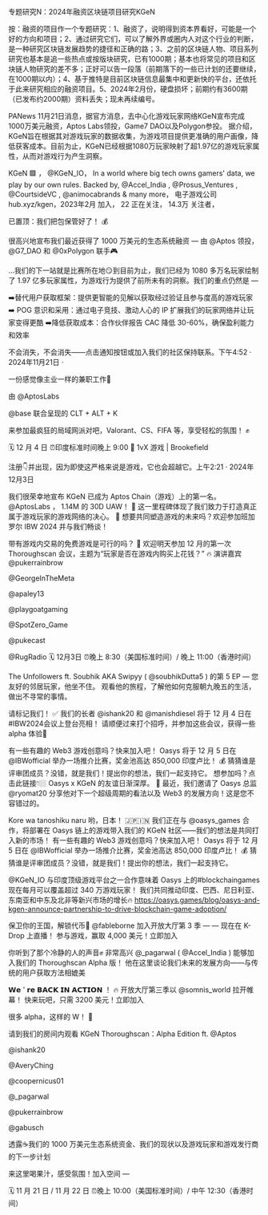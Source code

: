 专题研究N：2024年融资区块链项目研究KGeN 

按：融资的项目作一个专题研究：1、融资了，说明得到资本界看好，可能是一个好的方向和项目；2、通过研究它们，可以了解外界或圈内人对这个行业的判断，是一种研究区块链发展趋势的捷径和正确的路；3、之前的区块链人物、项目系列研究也基本是追一些热点或按版块研究，已有1000期；基本也将常见的项目和区块链人物研究的差不多；正好可以告一段落（前期落下的一些已计划的还要继续，在1000期以内）；4、基于推特是目前区块链信息最集中和更新快的平台，还依托于此来研究相应的融资项目。5、2024年2月份，硬盘损坏；前期约有3600期（已发布约2000期）资料丢失；现未再续编号。

PANews 11月21日消息，据官方消息，去中心化游戏玩家网络KGeN宣布完成1000万美元融资，Aptos Labs领投，Game7 DAO以及Polygon参投。
据介绍，KGeN旨在根据其对游戏玩家的数据收集，为游戏项目提供更准确的用户画像，降低获客成本。目前为止，KGeN已经根据1080万玩家映射了超1.97亿的游戏玩家属性，从而对游戏行为产生洞察。

KGeN 
🟩
，
@KGeN_IO，
In a world where big tech owns gamers' data, we play by our own rules.
Backed by, 
@Accel_India
, 
@Prosus_Ventures
, 
@CourtsideVC
, 
@animocabrands
 & many more，
电子游戏公司hub.xyz/kgen，2023年2月 加入，
22 正在关注，
14.3万 关注者，


已置顶：我们把包保管好了！ 💰

很高兴地宣布我们最近获得了 1000 万美元的生态系统融资 — 由
@Aptos
领投， 
@G7_DAO
和
@0xPolygon
联手🎮

…我们的下一站就是比赛所在地😏到目前为止，我们已经为 1080 多万名玩家绘制了 1.97 亿多玩家属性，为游戏行为提供了前所未有的洞察。我们的重点仍然是 —

➡️替代用户获取框架：提供更智能的见解以获取经过验证且参与度高的游戏玩家
➡️ POG 意识和采用：通过电子竞技、激动人心的 IP 扩展我们的玩家网络并让玩家变得更酷
➡️降低获取成本：合作伙伴报告 CAC 降低 30-60%，确保盈利能力和效率

不会消失，不会消失——点击通知按钮或加入我们的社区保持联系。下午4:52 · 2024年11月21日
·

一份感觉像主业一样的兼职工作💪

由
@AptosLabs
  
@base
联合呈现的 CLT + ALT + K

来参加最疯狂的局域网派对吧，Valorant、CS、FIFA 等，享受轻松的氛围！ ✊

🗓 12 月 4 日
⏰印度标准时间晚上 9:00
📍 1vX 游戏 | Brookefield

注册👇并出现，因为即使这严格来说是游戏，它也会超越它。上午2:21 · 2024年12月3日


我们很荣幸地宣布 KGeN 已成为 Aptos Chain（游戏）上的第一名。 
@AptosLabs
，
1.14M 的 30D UAW！ 🤯
这一里程碑体现了我们致力于打造真正属于游戏玩家的游戏网络的决心。 💪
想要共同塑造游戏的未来吗？欢迎参加班加罗尔 IBW 2024 并与我们畅谈！

带有游戏内交易的免费游戏是可行的吗？ 🤔
欢迎明天参加 12 月的第一次 Thoroughscan 会议，主题为“玩家是否在游戏内购买上花钱？” 🔥
演讲嘉宾
@pukerrainbrow
 
@GeorgeInTheMeta
 
@apaley13
 
@playgoatgaming
 
@SpotZero_Game

@pukecast
 
@RugRadio
🗓 12月3日
⏰晚上 8:30（美国标准时间）/ 晚上 11:00（香港时间）

The Unfollowers ft. Soubhik AKA Swipyy ( 
@soubhikDutta5
 ) 的第 5 EP — 您友好的邻居玩家，他坐不住。
观看他的旅程，了解他如何克服朝九晚五的生活，做出不寻常的事情。

请标记我们！ ✅
我们的长者
@ishank20
和
@manishdiesel
将于 12 月 4 日在#IBW2024会议上登台亮相！
请顺便过来打个招呼，并参加这些会议，获得一些 alpha 体验👀

有一些有趣的 Web3 游戏创意吗？快来加入吧！
Oasys 将于 12 月 5 日在
@IBWofficial
举办一场推介比赛，奖金池高达 850,000 印度卢比！ 💰
猜猜谁是评审团成员？没错，就是我们！提出你的想法，我们一起支持它。
想参加吗？点击此链接👇🏼
Oasys x KGeN 的友谊日渐深厚。 💪
最近，我们邀请了 Oasys 总监
@ryomat20
分享他对下一个超级周期的看法以及 Web3 的发展方向！这是您不容错过的。

Kore wa tanoshiku naru 哟，日本！ 🇯🇵🇮🇳
我们正在与
@oasys_games
合作，将部署在 Oasys 链上的游戏带入我们的 KGeN 社区——我们的想法是共同打入新的市场！
有一些有趣的 Web3 游戏创意吗？快来加入吧！
Oasys 将于 12 月 5 日在
@IBWofficial
举办一场推介比赛，奖金池高达 850,000 印度卢比！ 💰
猜猜谁是评审团成员？没错，就是我们！提出你的想法，我们一起支持它。

@KGeN_IO
与印度顶级游戏平台之一合作意味着 Oasys 上的#blockchaingames现在每月可以覆盖超过 340 万游戏玩家！
我们共同推动印度、巴西、尼日利亚、东南亚和中东及北非等新兴市场的增长🔥
https://oasys.games/blog/oasys-and-kgen-announce-partnership-to-drive-blockchain-game-adoption/

保卫你的王国，解锁代币👑
@fableborne
加入开放大厅第 3 季 — — 现在在 K-Drop 上直播！
参与游戏，赢取 4,000 美元！立即加入

你听到了那个冷静的人的声音✊
非常高兴
@_pagarwal
 ( 
@Accel_India
 ) 能够加入我们的 Thoroughscan Alpha 版！
他在这里谈论我们未来的发展方向——与传统的用户获取方法相媲美

𝗪𝗲 ' 𝗿𝗲 𝗕𝗔𝗖𝗞 𝗜𝗡 𝗔𝗖𝗧𝗜𝗢𝗡 ！ 🔥
开放大厅第三季以
@somnis_world
拉开帷幕！
快来玩吧，只需 3200 美元！立即加入

很多 alpha，这样的 W！ 🫵

请到我们的房间内观看 KGeN Thoroughscan：Alpha Edition ft. 
@Aptos
 
@ishank20
 
@AveryChing
 
@coopernicus01
 
@_pagarwal
 
@pukerrainbrow
 
@gabusch


透露☕我们的 1000 万美元生态系统资金、我们的现状以及游戏玩家和游戏发行商的下一步计划

来这里喝果汁，感受氛围！加入空间 —

🗓️ 11 月 21 日 / 11 月 22 日
⏰晚上 10:00（美国标准时间）/ 中午 12:30（香港时间）




